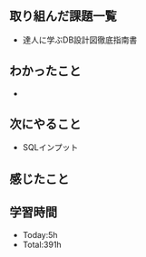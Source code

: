 ## 取り組んだ課題一覧
- 達人に学ぶDB設計図徹底指南書
## わかったこと
- 
## 次にやること
- SQLインプット
## 感じたこと

  
## 学習時間
- Today:5h
- Total:391h
